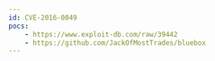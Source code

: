 ```yaml
---
id: CVE-2016-0049
pocs: 
    - https://www.exploit-db.com/raw/39442
    - https://github.com/JackOfMostTrades/bluebox
---
```

